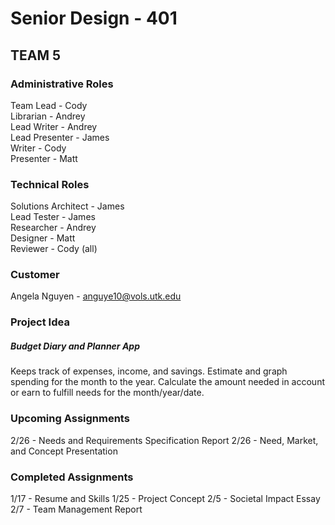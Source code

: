 # Senior Design - 401
## TEAM 5

### Administrative Roles
Team Lead - Cody <br />
Librarian - Andrey <br />
Lead Writer - Andrey <br />
Lead Presenter - James <br />
Writer - Cody <br />
Presenter - Matt <br />

### Technical Roles
Solutions Architect - James <br />
Lead Tester - James <br />
Researcher - Andrey <br />
Designer - Matt <br />
Reviewer - Cody (all) <br />

### Customer
Angela Nguyen - anguye10@vols.utk.edu

### Project Idea
##### Budget Diary and Planner App
Keeps track of expenses, income, and savings. Estimate and graph spending for the month to the year. Calculate the amount needed in account or earn to fulfill needs for the month/year/date.

### Upcoming Assignments
2/26 - Needs and Requirements Specification Report
2/26 - Need, Market, and Concept Presentation

### Completed Assignments
1/17 - Resume and Skills
1/25 - Project Concept
2/5  - Societal Impact Essay
2/7  - Team Management Report
